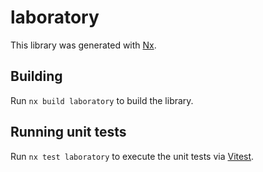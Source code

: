 # laboratory

This library was generated with [Nx](https://nx.dev).

## Building

Run `nx build laboratory` to build the library.

## Running unit tests

Run `nx test laboratory` to execute the unit tests via [Vitest](https://vitest.dev/).
